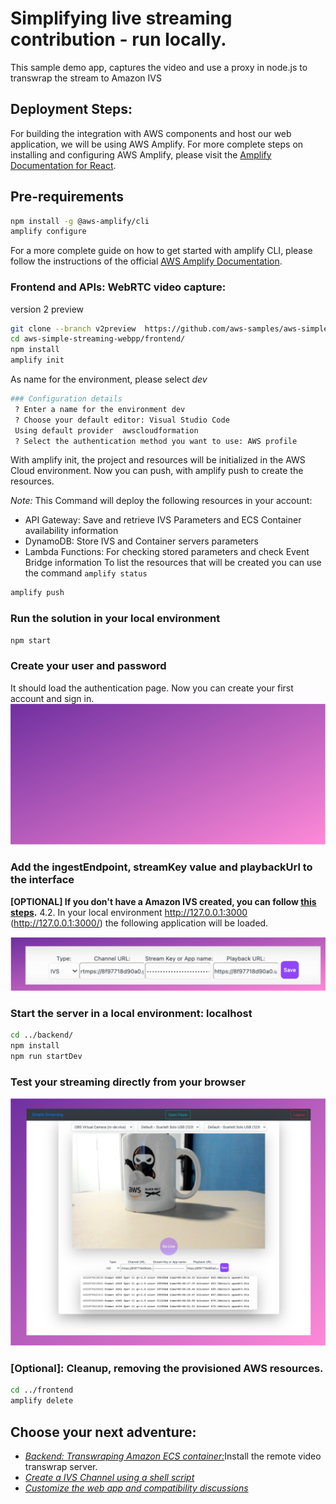 # Simplifying live streaming contribution - run locally.

This sample demo app, captures the video and use a proxy in node.js to transwrap the stream to  Amazon IVS

## Deployment Steps:

For building the integration with AWS components and host our web application, we will be using AWS Amplify. For more complete steps on installing and configuring AWS Amplify, please visit the [Amplify Documentation for React](https://docs.amplify.aws/start/getting-started/installation/q/integration/react#option-2-follow-the-instructions).

## Pre-requirements

```sh
npm install -g @aws-amplify/cli
amplify configure
```

For a more complete guide on how to get started with amplify CLI, please follow the instructions of the official [AWS Amplify Documentation](https://docs.amplify.aws/cli/start/install/#install-the-amplify-cli). 

### Frontend and APIs: WebRTC video capture:
version 2 preview

```sh
git clone --branch v2preview  https://github.com/aws-samples/aws-simple-streaming-webapp.git
cd aws-simple-streaming-webpp/frontend/
npm install
amplify init
```

As name for the environment, please select *dev*

```sh 
### Configuration details
 ? Enter a name for the environment dev
 ? Choose your default editor: Visual Studio Code
 Using default provider  awscloudformation
 ? Select the authentication method you want to use: AWS profile
```

With amplify init, the project and resources will be initialized in the AWS Cloud environment.
Now you can push, with amplify push to create the resources.

*Note:* This Command will deploy the following resources in your account:
* API Gateway: Save and retrieve IVS Parameters and ECS Container availability information
* DynamoDB: Store IVS and Container servers parameters
* Lambda Functions: For checking stored parameters and check Event Bridge information 
To list the resources that will be created you can use the command ```amplify status```

```sh
amplify push
```

### Run the solution in your local environment

```sh
npm start
```

### Create your user and password

It should load the authentication page. Now you can create your first account and sign in.
<img src="../doc/auth01.png" alt="Application Auth" />

### Add the ingestEndpoint, streamKey value and playbackUrl to the interface
**[OPTIONAL] If you don't have a Amazon IVS created, you can follow [this steps](link).**
4.2. In your local environment http://127.0.0.1:3000 (http://127.0.0.1:3000/) the following application will be loaded.

<img src="../doc/saveivs.png" alt="Application Save" />

### Start the server in a local environment: localhost

```sh
cd ../backend/
npm install
npm run startDev
```
### Test your streaming directly from your browser

<img src="../doc/app01.png" alt="Application" />

### [Optional]: Cleanup, removing the provisioned AWS resources. 

```sh 
cd ../frontend
amplify delete
```

## Choose your next adventure:
* [*Backend: Transwraping Amazon ECS container:*](/backend/README.md)Install  the remote video transwrap server.
* [*Create a IVS Channel using a shell script*](/backend/CREATEIVS.md)
* [*Customize the web app and compatibility discussions*](frontend/BROWSER.md)
